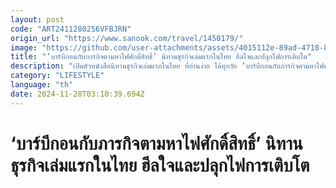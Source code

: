 ```yaml
---
layout: post
code: "ART2411280256VFBJRN"
origin_url: "https://www.sanook.com/travel/1450179/"
image: "https://github.com/user-attachments/assets/4015112e-89ad-4718-8278-9bcf8915ecad"
title: "‘บาร์บีกอนกับภารกิจตามหาไฟศักดิ์สิทธิ์’ นิทานธุรกิจเล่มแรกในไทย ฮีลใจและปลุกไฟการเติบโต"
description: "เปิดตัวหนังสือนิทานธุรกิจเล่มแรกในไทย ที่อ่านง่าย ได้ทุกวัย ‘บาร์บีกอนกับภารกิจตามหาไฟศักดิ์สิทธิ์’ เรื่องราวการผจญภัยที่ฮีลใจและปลุกไฟการเติบโต"
category: "LIFESTYLE"
language: "th"
date: 2024-11-28T03:10:39.694Z
---
```


# ‘บาร์บีกอนกับภารกิจตามหาไฟศักดิ์สิทธิ์’ นิทานธุรกิจเล่มแรกในไทย ฮีลใจและปลุกไฟการเติบโต